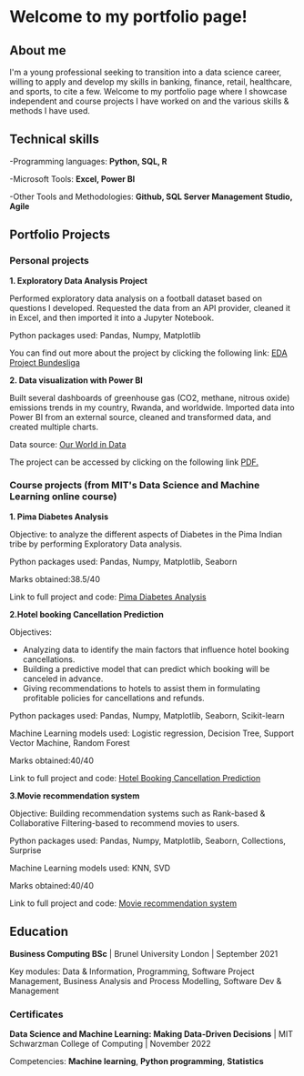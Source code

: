 # Welcome to my portfolio page!

## About me
I'm a young professional seeking to transition into a data science career, willing to apply and develop my skills in banking, finance, retail, healthcare, and sports, to cite a few. Welcome to my portfolio page where I showcase independent and course projects I have worked on and the various skills & methods I have used. 

## Technical skills
-Programming languages: **Python, SQL, R**

-Microsoft Tools: **Excel, Power BI**

-Other Tools and Methodologies: **Github, SQL Server Management Studio, Agile**

## Portfolio Projects

### Personal projects

**1. Exploratory Data Analysis Project**

Performed exploratory data analysis on a football dataset based on questions I developed. Requested the data from an API provider, cleaned it in Excel, and then imported it into a Jupyter Notebook. 

Python packages used: Pandas, Numpy, Matplotlib

You can find out more about the project by clicking the following link: [EDA Project Bundesliga](https://github.com/Roses29/My-data-portfolio/blob/main/EDA%20Bundesliga%202021-2022.ipynb)

**2. Data visualization with Power BI**

Built several dashboards of greenhouse gas (CO2, methane, nitrous oxide) emissions trends in my country, Rwanda, and worldwide. Imported data into Power BI from an external source, cleaned and transformed data, and created multiple charts. 

Data source: [Our World in Data](https://ourworldindata.org/co2-and-greenhouse-gas-emissions)

The project can be accessed by clicking on the following link <a href="My-data-portfolio/VIsualization CO2.pdf" target="_blank">PDF.</a>

### Course projects (from MIT's Data Science and Machine Learning online course)

**1. Pima Diabetes Analysis**

 Objective: to analyze the different aspects of Diabetes in the Pima Indian tribe by performing Exploratory Data analysis.

 Python packages used: Pandas, Numpy, Matplotlib, Seaborn

 Marks obtained:38.5/40

 Link to full project and code: [Pima Diabetes Analysis](https://github.com/Roses29/My-data-portfolio/blob/main/Pima-Diabetes-Analysis-Robin-Rubangura.ipynb) 

**2.Hotel booking Cancellation Prediction**

Objectives:
- Analyzing data to identify the main factors that influence hotel booking cancellations.
- Building a predictive model that can predict which booking will be canceled in advance.
- Giving recommendations to hotels to assist them in formulating profitable policies for cancellations and refunds.

 Python packages used: Pandas, Numpy, Matplotlib, Seaborn, Scikit-learn
 
 Machine Learning models used: Logistic regression, Decision Tree, Support Vector Machine, Random Forest

 Marks obtained:40/40

 Link to full project and code: [Hotel Booking Cancellation Prediction](ithub.com/Roses29/My-data-portfolio/blob/main/CHT_Graded_Project_Learner_Notebook.ipynb)

**3.Movie recommendation system**

Objective: Building recommendation systems such as Rank-based & Collaborative Filtering-based to recommend movies to users.

Python packages used: Pandas, Numpy, Matplotlib, Seaborn, Collections, Surprise

Machine Learning models used: KNN, SVD

Marks obtained:40/40

Link to full project and code: [Movie recommendation system](github.com/Roses29/My-data-portfolio/blob/main/RobinRubangura_Recommendation%20Systems.ipynb)


## Education
**Business Computing BSc** | Brunel University London | September 2021

Key modules: Data & Information, Programming, Software Project Management, Business Analysis and Process Modelling, Software Dev & Management

### Certificates
**Data Science and Machine Learning: Making Data-Driven Decisions** | MIT Schwarzman College of Computing | November 2022

Competencies: **Machine learning**, **Python programming**, **Statistics**
